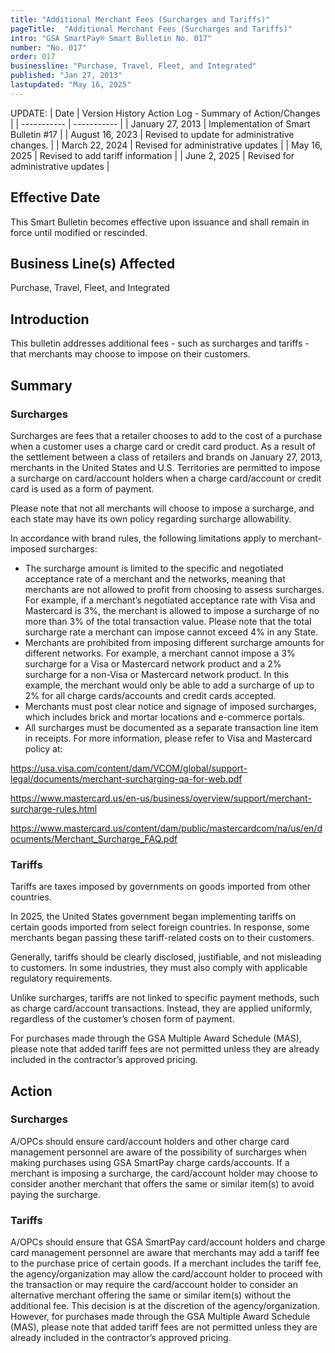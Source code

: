 ```yaml
---
title: "Additional Merchant Fees (Surcharges and Tariffs)"
pageTitle:  "Additional Merchant Fees (Surcharges and Tariffs)"
intro: "GSA SmartPay® Smart Bulletin No. 017"
number: "No. 017"
order: 017
businessline: "Purchase, Travel, Fleet, and Integrated"
published: "Jan 27, 2013"
lastupdated: "May 16, 2025"
---
```


UPDATE:
| Date | Version History Action Log - Summary of Action/Changes |
| ----------- | ----------- |
| January 27, 2013 | Implementation of Smart Bulletin #17 |
| August 16, 2023 | Revised to update for administrative changes. |
| March 22, 2024 | Revised for administrative updates |
| May 16, 2025 | Revised to add tariff information |
| June 2, 2025 | Revised for administrative updates |

## Effective Date

This Smart Bulletin becomes effective upon issuance and shall remain in force until
modified or rescinded.


## Business Line(s) Affected

Purchase, Travel, Fleet, and Integrated


## Introduction

This bulletin addresses additional fees - such as surcharges and tariffs - that merchants may choose to impose on their customers.

## Summary

### Surcharges
Surcharges are fees that a retailer chooses to add to the cost of a purchase when a customer uses a charge card or credit card product. As a result of the settlement between a class of retailers and brands on January 27, 2013, merchants in the United States and U.S. Territories are permitted to impose a surcharge on card/account holders when a charge card/account or credit card is used as a form of payment. 

Please note that not all merchants will choose to impose a surcharge, and each state may have its own policy regarding surcharge allowability.

In accordance with brand rules, the following limitations apply to merchant-imposed surcharges: 
- The surcharge amount is limited to the specific and negotiated acceptance rate of a merchant and the networks, meaning that merchants are not allowed to profit from choosing to assess surcharges. For example, if a merchant’s negotiated acceptance rate with Visa and Mastercard is 3%, the merchant is allowed to impose a surcharge of no more than 3% of the total transaction value. Please note that the total surcharge rate a merchant can impose cannot exceed 4% in any State. 
- Merchants are prohibited from imposing different surcharge amounts for different networks. For example, a merchant cannot impose a 3% surcharge for a Visa or Mastercard network product and a 2% surcharge for a non-Visa or Mastercard network product. In this example, the merchant would only be able to add a surcharge of up to 2% for all charge cards/accounts and credit cards accepted. 
- Merchants must post clear notice and signage of imposed surcharges, which includes brick and mortar locations and e-commerce portals. 
- All surcharges must be documented as a separate transaction line item in receipts. 
For more information, please refer to Visa and Mastercard policy at: 

https://usa.visa.com/content/dam/VCOM/global/support-legal/documents/merchant-surcharging-qa-for-web.pdf

https://www.mastercard.us/en-us/business/overview/support/merchant-surcharge-rules.html

https://www.mastercard.us/content/dam/public/mastercardcom/na/us/en/documents/Merchant_Surcharge_FAQ.pdf

### Tariffs
Tariffs are taxes imposed by governments on goods imported from other countries.

In 2025, the United States government began implementing tariffs on certain goods imported from select foreign countries. In response, some merchants began passing these tariff-related costs on to their customers.

Generally, tariffs should be clearly disclosed, justifiable, and not misleading to customers. In some industries, they must also comply with applicable regulatory requirements.

Unlike surcharges, tariffs are not linked to specific payment methods, such as charge card/account transactions. Instead, they are applied uniformly, regardless of the customer’s chosen form of payment. 

For purchases made through the GSA Multiple Award Schedule (MAS), please note that added tariff fees are not permitted unless they are already included in the contractor’s approved pricing.

## Action

### Surcharges
A/OPCs should ensure card/account holders and other charge card management personnel are aware of the possibility of surcharges when making purchases using GSA SmartPay charge cards/accounts. If a merchant is imposing a surcharge, the card/account holder may choose to consider another merchant that offers the same or similar item(s) to avoid paying the surcharge. 

### Tariffs
A/OPCs should ensure that GSA SmartPay card/account holders and charge card management personnel are aware that merchants may add a tariff fee to the purchase price of certain goods. If a merchant includes the tariff fee, the agency/organization may allow the card/account holder to proceed with the transaction or may require the card/account holder to consider an alternative merchant offering the same or similar item(s) without the additional fee. This decision is at the discretion of the agency/organization. However, for purchases made through the GSA Multiple Award Schedule (MAS), please note that added tariff fees are not permitted unless they are already included in the contractor’s approved pricing.

